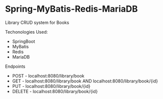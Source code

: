 # Spring-MyBatis-Redis-MariaDB
Library CRUD system for Books

Techonologies Used:
- SpringBoot
- MyBatis
- Redis
- MariaDB

 Endpoints
 * POST - localhost:8080/library/book
 * GET - localhost:8080/library/book AND localhost:8080/library/book/{id}
 * PUT - localhost:8080/library/book/{id}
 * DELETE - localhost:8080/library/book/{id}
